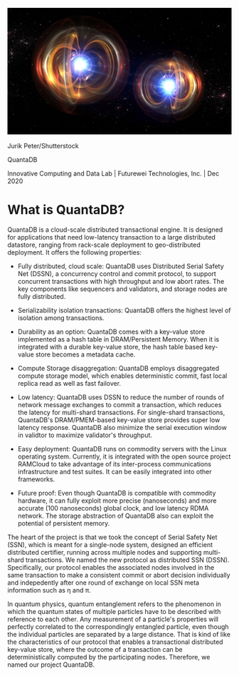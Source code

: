 ![quantumentanglement](media/5c448181bd1398fb94924f9c7c9d6ac0.jpeg)

Jurik Peter/Shutterstock

QuantaDB

Innovative Computing and Data Lab \| Futurewei Technologies, Inc. \| Dec 2020  


# What is QuantaDB?

QuantaDB is a cloud-scale distributed transactional engine. It is
designed for applications that need low-latency transaction to a large distributed
datastore, ranging from rack-scale deployment to geo-distributed deployment.
It offers the following properties:

-   Fully distributed, cloud scale: QuantaDB uses Distributed Serial Safety Net (DSSN), a
    concurrency control and commit protocol, to support concurrent transactions
    with high throughput and low abort rates. The key components like sequencers and 
    validators, and storage nodes are fully distributed.

-   Serializability isolation transactions: QuantaDB offers the highest level of
    isolation among transactions.

-   Durability as an option: QuantaDB comes with a key-value store implemented
    as a hash table in DRAM/Persistent Memory. When it is integrated with a 
    durable key-value store, the hash table based key-value store becomes a metadata cache. 

-   Compute Storage disaggregation: QuantaDB employs disaggregated compute storage
    model, which enables deterministic commit, fast local replica read as well as fast failover.

-   Low latency: QuantaDB uses DSSN to reduce the number of rounds of network
    message exchanges to commit a transaction, which reduces the latency for multi-shard
    transactions. For single-shard transactions, QuantaDB's DRAM/PMEM-based
    key-value store provides super low latency response. QuantaDB also minimize
    the serial execution window in validtor to maximize validator's throughput.

-   Easy deployment: QuantaDB runs on commodity servers with the Linux operating
    system. Currently, it is integrated with the open source project RAMCloud to
    take advantage of its inter-process communications infrastructure and test
    suites. It can be easily integrated into other frameworks. 

-   Future proof: Even though QuantaDB is compatible with commodity hardware, it can
    fully exploit more precise (nanoseconds) and more accurate (100 nanoseconds) 
    global clock, and low latency RDMA network. The storage abstraction of QuantaDB 
    also can exploit the potential of persistent memory.

The heart of the project is that we took the concept of Serial Safety Net (SSN), which is 
meant for a single-node system, designed an efficient distributed certifier, running across 
multiple nodes and supporting multi-shard transactions. We named the new protocol as distributed
SSN (DSSN). Specifically, our protocol enables the associated nodes involved
in the same transaction to make a consistent commit or abort decision
individually and indepedently after one round of exchange on local SSN meta information such as &eta; and &pi;. 

In quantum physics, quantum entanglement refers to the
phenomenon in which the quantum states of multiple particles have to be
described with reference to each other. Any measurement of a particle's properties 
will perfectly correlated to the correspondingly entangled particle, even though the
individual particles are separated by a large distance. That is kind of like the
characteristics of our protocol that enables a transactional distributed
key-value store, where the outcome of a transaction can be deterministically computed 
by the participating nodes. Therefore, we named our project QuantaDB.

